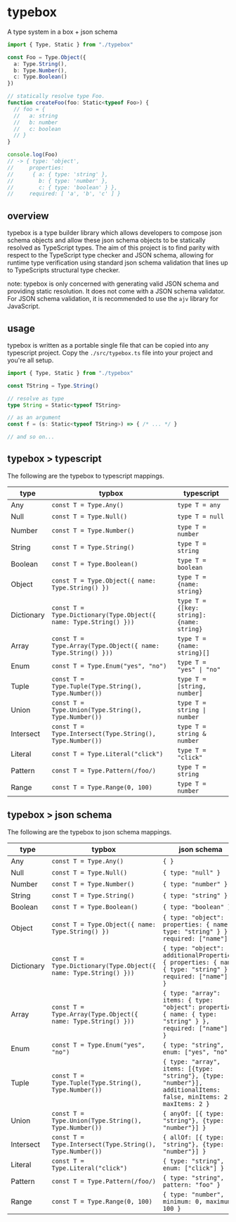 # typebox

A type system in a box + json schema

```typescript
import { Type, Static } from "./typebox"

const Foo = Type.Object({
  a: Type.String(),
  b: Type.Number(),
  c: Type.Boolean()
})

// statically resolve type Foo.
function createFoo(foo: Static<typeof Foo>) {
  // foo = {
  //   a: string
  //   b: number
  //   c: boolean
  // }
}

console.log(Foo)
// -> { type: 'object',
//     properties: 
//      { a: { type: 'string' },
//        b: { type: 'number' },
//        c: { type: 'boolean' } },
//     required: [ 'a', 'b', 'c' ] }
```

## overview

typebox is a type builder library which allows developers to compose json schema objects and allow these json schema objects to be statically resolved as TypeScript types. The aim of this project is to find parity with respect to the TypeScript type checker and JSON schema, allowing for runtime type verification using standard json schema validation that lines up to TypeScripts structural type checker.

note: typebox is only concerned with generating valid JSON schema and providing static resolution. It does not come with a JSON schema validator. For JSON schema validation, it is recommended to use the `ajv` library for JavaScript.

## usage

typebox is written as a portable single file that can be copied into any typescript project. Copy the `./src/typebox.ts` file into your project and you're all setup.

```typescript
import { Type, Static } from "./typebox"

const TString = Type.String()

// resolve as type
type String = Static<typeof TString>

// as an argument
const f = (s: Static<typeof TString>) => { /* ... */ }

// and so on...
```

## typebox > typescript

The following are the typebox to typescript mappings.

type        | typbox                                                            | typescript
---         | ---                                                               | --- 
Any         | `const T = Type.Any()`                                            | `type T = any`                     |
Null        | `const T = Type.Null()`                                           | `type T = null`                    |
Number      | `const T = Type.Number()`                                         | `type T = number`                  |
String      | `const T = Type.String()`                                         | `type T = string`                  |
Boolean     | `const T = Type.Boolean()`                                        | `type T = boolean`                 |
Object      | `const T = Type.Object({ name: Type.String() })`                  | `type T = {name: string}`          |
Dictionary  | `const T = Type.Dictionary(Type.Object({ name: Type.String() }))` | `type T = {[key: string]: {name: string}` |
Array       | `const T = Type.Array(Type.Object({ name: Type.String() }))`      | `type T = {name: string}[]`        |
Enum        | `const T = Type.Enum("yes", "no")`                                | `type T = "yes" \| "no"`           |
Tuple       | `const T = Type.Tuple(Type.String(), Type.Number())`              | `type T = [string, number]`        |
Union       | `const T = Type.Union(Type.String(), Type.Number())`              | `type T = string \| number`        |
Intersect   | `const T = Type.Intersect(Type.String(), Type.Number())`          | `type T = string & number`         |
Literal     | `const T = Type.Literal("click")`                                 | `type T = "click"`                 |
Pattern     | `const T = Type.Pattern(/foo/)`                                   | `type T = string`                  |
Range       | `const T = Type.Range(0, 100)`                                    | `type T = number`                  |

## typebox > json schema

The following are the typebox to json schema mappings.

type        | typbox                                                       | json schema
---         | ---                                                          | --- 
Any         | `const T = Type.Any()`                                       | `{ }`                  |
Null        | `const T = Type.Null()`                                      | `{ type: "null" }`                 |
Number      | `const T = Type.Number()`                                    | `{ type: "number" }`               |
String      | `const T = Type.String()`                                    | `{ type: "string" }`               |
Boolean     | `const T = Type.Boolean()`                                   | `{ type: "boolean" }`              |
Object      | `const T = Type.Object({ name: Type.String() })`             | `{ type: "object": properties: { name: { type: "string" } }, required: ["name"] }`       |
Dictionary  | `const T = Type.Dictionary(Type.Object({ name: Type.String() }))`         | `{ type: "object": additionalProperties: { properties: { name: { type: "string" } }, required: ["name"] } }`       |
Array       | `const T = Type.Array(Type.Object({ name: Type.String() }))` | `{ type: "array": items: { type: "object": properties: { name: { type: "string" } },  required: ["name"] } }` |
Enum        | `const T = Type.Enum("yes", "no")`                           | `{ type: "string", enum: ["yes", "no"] }`         |
Tuple       | `const T = Type.Tuple(Type.String(), Type.Number())`         | `{ type: "array", items: [{type: "string"}, {type: "number"}], additionalItems: false, minItems: 2, maxItems: 2 }`     |
Union       | `const T = Type.Union(Type.String(), Type.Number())`         | `{ anyOf: [{ type: "string"}, {type: "number"}] }`      |
Intersect   | `const T = Type.Intersect(Type.String(), Type.Number())`     | `{ allOf: [{ type: "string"}, {type: "number"}] }`      |
Literal     | `const T = Type.Literal("click")`                            | `{ type: "string", enum: ["click"] }`              |
Pattern     | `const T = Type.Pattern(/foo/)`                              | `{ type: "string", pattern: "foo" }`               |
Range       | `const T = Type.Range(0, 100)`                               | `{ type: "number", minimum: 0, maximum: 100 }`    |

